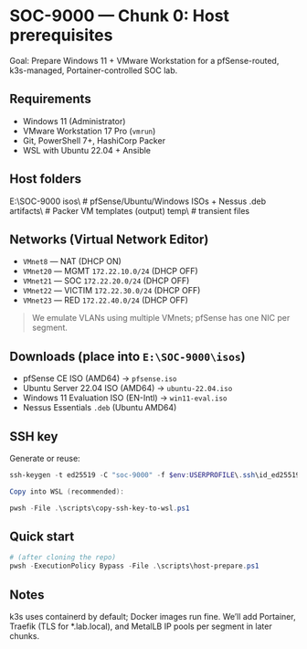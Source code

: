 # SOC-9000 — Chunk 0: Host prerequisites

Goal: Prepare Windows 11 + VMware Workstation for a pfSense-routed, k3s-managed, Portainer-controlled SOC lab.

## Requirements
- Windows 11 (Administrator)
- VMware Workstation 17 Pro (`vmrun`)
- Git, PowerShell 7+, HashiCorp Packer
- WSL with Ubuntu 22.04 + Ansible

## Host folders

E:\SOC-9000
isos\ # pfSense/Ubuntu/Windows ISOs + Nessus .deb
artifacts\ # Packer VM templates (output)
temp\ # transient files

## Networks (Virtual Network Editor)
- `VMnet8` — NAT (DHCP ON)
- `VMnet20` — MGMT `172.22.10.0/24` (DHCP OFF)
- `VMnet21` — SOC  `172.22.20.0/24` (DHCP OFF)
- `VMnet22` — VICTIM `172.22.30.0/24` (DHCP OFF)
- `VMnet23` — RED `172.22.40.0/24` (DHCP OFF)

> We emulate VLANs using multiple VMnets; pfSense has one NIC per segment.

## Downloads (place into `E:\SOC-9000\isos`)
- pfSense CE ISO (AMD64)  → `pfsense.iso`
- Ubuntu Server 22.04 ISO (AMD64) → `ubuntu-22.04.iso`
- Windows 11 Evaluation ISO (EN-Intl) → `win11-eval.iso`
- Nessus Essentials `.deb` (Ubuntu AMD64)

## SSH key
Generate or reuse:
```powershell
ssh-keygen -t ed25519 -C "soc-9000" -f $env:USERPROFILE\.ssh\id_ed25519

Copy into WSL (recommended):

pwsh -File .\scripts\copy-ssh-key-to-wsl.ps1
```

## Quick start

```powershell
# (after cloning the repo)
pwsh -ExecutionPolicy Bypass -File .\scripts\host-prepare.ps1
```

## Notes

k3s uses containerd by default; Docker images run fine. We’ll add Portainer, Traefik (TLS for *.lab.local), and MetalLB IP pools per segment in later chunks.
